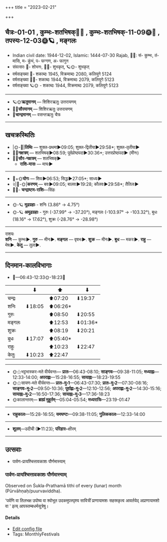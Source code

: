 +++
title = "2023-02-21"

+++
## चैत्रः-01-01  ,  कुम्भः-शतभिषक्🌛🌌  ,  कुम्भः-शतभिषक्-11-09🌞🌌  ,  तपस्यः-12-03🌞🪐  ,  मङ्गलः
- Indian civil date: 1944-12-02, Islamic: 1444-07-30 Rajab, 🌌🌞: सं- कुम्भः, तं- मासि, म- कुंभं, प- फग्गण, अ- फागुन
- संवत्सरः 🌛- शोभनः, 🌌🌞- शुभकृत्, 🪐🌞- शुभकृत्
- वर्षसङ्ख्या 🌛- शकाब्दः 1945, विक्रमाब्दः 2080, कलियुगे 5124
- वर्षसङ्ख्या 🌌🌞- शकाब्दः 1944, विक्रमाब्दः 2079, कलियुगे 5123
- वर्षसङ्ख्या 🪐🌞 - शकाब्दः 1944, विक्रमाब्दः 2079, कलियुगे 5123
___________________
- 🪐🌞**ऋतुमानम्** — शिशिरऋतुः उत्तरायणम्
- 🌌🌞**सौरमानम्** — शिशिरऋतुः उत्तरायणम्
- 🌛**चान्द्रमानम्** — वसन्तऋतुः चैत्रः
___________________


## खचक्रस्थितिः
- |🌞-🌛|**तिथिः** — शुक्ल-प्रथमा►09:05; शुक्ल-द्वितीया►29:58*; शुक्ल-तृतीया►  
- 🌌🌛**नक्षत्रम्** — शतभिषक्►08:59; पूर्वप्रोष्ठपदा►30:36*; उत्तरप्रोष्ठपदा► (मीनः)  
- 🌌🌞**सौर-नक्षत्रम्** — शतभिषक्►  
  - **राशि-मासः** — माघः► 
___________________
- 🌛+🌞**योगः** — शिवः►06:53; सिद्धः►27:05*; साध्यः►  
- २|🌛-🌞|**करणम्** — बवः►09:05; बालवः►19:28; कौलवः►29:58*; तैतिलः►  
- 🌌🌛- **चन्द्राष्टम-राशिः**—सिंहः  
___________________
- 🌞-🪐 **मूढग्रहाः** - शनिः (3.86° → 4.75°)
- 🌞-🪐 **अमूढग्रहाः** - गुरुः (-37.99° → -37.20°), मङ्गलः (-103.97° → -103.32°), बुधः (18.16° → 17.62°), शुक्रः (-28.76° → -28.98°)
___________________
राशयः  
**शनि** — कुम्भः►. **गुरु** — मीनः►. **मङ्गल** — वृषभः►. **शुक्र** — मीनः►. **बुध** — मकरः►. **राहु** — मेषः►. **केतु** — तुला►. 
___________________


## दिनमान-कालविभागाः
- 🌅—06:43-12:33🌞-18:23🌇  

|      |⬇     |⬆     |⬇     |
|------|-----|-----|------|
|चन्द्रः|     |⬆07:20 |⬇19:37 |
|शनिः   |⬇18:05 |⬆06:26*|     |
|गुरुः  |     |⬆08:50 |⬇20:55 |
|मङ्गलः |     |⬆12:53 |⬇01:36*|
|शुक्रः |     |⬆08:19 |⬇20:21 |
|बुधः   |⬇17:07 |⬆05:40*|     |
|राहुः  |     |⬆10:23 |⬇22:47 |
|केतुः  |⬇10:23 |⬆22:47 |     |
___________________
- 🌞⚝भट्टभास्कर-मते वीर्यवन्तः— **प्रातः**—06:43-08:10; **साङ्गवः**—09:38-11:05; **मध्याह्नः**—12:33-14:00; **अपराह्णः**—15:28-16:55; **सायाह्नः**—18:23-19:55  
- 🌞⚝सायण-मते वीर्यवन्तः— **प्रातः-मु॰1**—06:43-07:30; **प्रातः-मु॰2**—07:30-08:16; **साङ्गवः-मु॰2**—09:50-10:36; **पूर्वाह्णः-मु॰2**—12:10-12:56; **अपराह्णः-मु॰2**—14:30-15:16; **सायाह्नः-मु॰2**—16:50-17:36; **सायाह्नः-मु॰3**—17:36-18:23  
- 🌞कालान्तरम्— **ब्राह्मं मुहूर्तम्**—05:04-05:54; **मध्यरात्रिः**—23:19-01:47  
___________________
- **राहुकालः**—15:28-16:55; **यमघण्टः**—09:38-11:05; **गुलिककालः**—12:33-14:00  
___________________
- **शूलम्**—उदीची (►11:23); **परिहारः**–क्षीरम्  
___________________

## उत्सवाः
- पार्वण-प्रायश्चित्तावकाशः पौर्णमास्याम्
### पार्वण-प्रायश्चित्तावकाशः पौर्णमास्याम्

Observed on Śukla-Prathamā tithi of every (lunar) month (Pūrvāhṇaḥ/puurvaviddha). 

'पर्वणि वा तिलभक्ष उपोष्य वा श्वोभूत उदकमुपस्पृश्य सावित्रीं प्राणायामशः सहस्रकृत्व आवर्तयेद् अप्राणायामशो वा ' इत्य् आपस्तम्बधर्मसूत्रेषु।

#### Details
- [Edit config file](https://github.com/jyotisham/adyatithi/blob/master/gRhya/Apastamba/lunar_month/tithi/00/01/pArvaNa-prAyashcittAvakAshaH_1.toml)
- Tags: MonthlyFestivals


